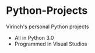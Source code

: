 # Python-Projects

Virinch's personal Python projects

- All in Python 3.0
- Programmed in Visual Studios